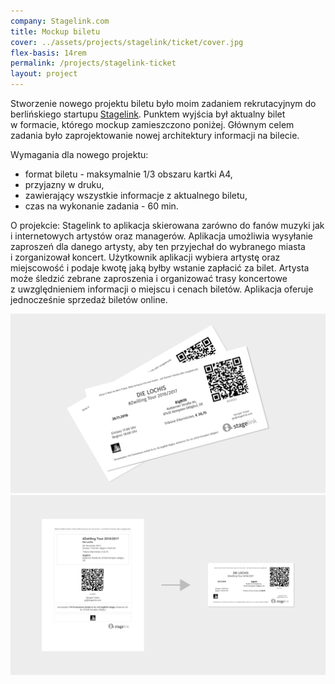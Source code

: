 ```yaml
---
company: Stagelink.com
title: Mockup biletu
cover: ../assets/projects/stagelink/ticket/cover.jpg
flex-basis: 14rem
permalink: /projects/stagelink-ticket
layout: project
---
```





<p>Stworzenie nowego projektu biletu było moim zadaniem rekrutacyjnym do berlińskiego startupu <a href="https://stagelink.com">Stagelink</a>. Punktem wyjścia był aktualny bilet w&nbsp;formacie, którego mockup zamieszczono poniżej. Głównym celem zadania było zaprojektowanie nowej architektury informacji na bilecie.</p>

<p>Wymagania dla nowego projektu:</p>
<ul>
	<li>format biletu - maksymalnie 1/3 obszaru kartki A4,</li>
	<li>przyjazny w&nbsp;druku,</li>
	<li>zawierający wszystkie informacje z&nbsp;aktualnego biletu,</li>
	<li>czas na wykonanie zadania - 60 min.</li>
</ul>
		
		
<p>O projekcie: Stagelink to aplikacja skierowana zarówno do fanów muzyki jak i&nbsp;internetowych artystów oraz managerów. Aplikacja umożliwia wysyłanie zaproszeń dla danego artysty, aby ten przyjechał do wybranego miasta i&nbsp;zorganizował koncert. Użytkownik aplikacji wybiera artystę oraz miejscowość i&nbsp;podaje kwotę jaką byłby wstanie zapłacić za bilet. Artysta może śledzić zebrane zaproszenia i&nbsp;organizować trasy koncertowe z&nbsp;uwzględnieniem informacji o miejscu i&nbsp;cenach biletów. Aplikacja oferuje jednocześnie sprzedaż biletów online.</p>


<div class="project-image">
	<img src="../assets/projects/stagelink/ticket/1.png" />
</div>
<div class="project-image">
	<img src="../assets/projects/stagelink/ticket/2.png" />
</div>
